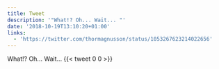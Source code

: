 ```yaml
---
title: Tweet
description: '"What!? Oh... Wait... "'
date: '2018-10-19T13:10:20+01:00'
links:
  - 'https://twitter.com/thormagnusson/status/1053267623214022656'
---
```

What!? Oh... Wait... 
      {{< tweet 0 0 >}}
    
